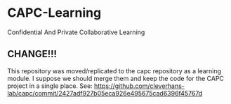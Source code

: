 # CAPC-Learning
Confidential And Private Collaborative Learning

## CHANGE!!!
This repository was moved/replicated to the capc repository as a learning module. I suppose we should merge them and keep the code for the CAPC project in a single place. 
See: https://github.com/cleverhans-lab/capc/commit/2427adf927b05eca926e495675cad6396f45767d
